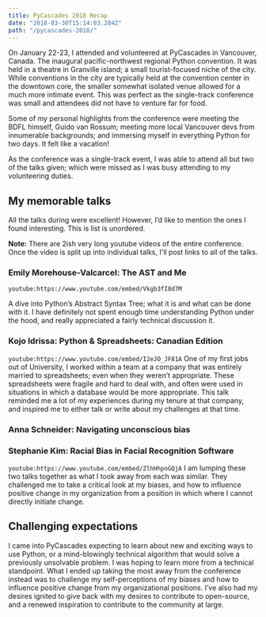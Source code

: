 ```yaml
---
title: PyCascades 2018 Recap
date: "2018-03-30T15:14:03.284Z"
path: "/pycascades-2018/"
---
```



On January 22-23, I attended and volunteered at PyCascades in Vancouver, Canada. The inaugural pacific-northwest regional Python convention. It was held in a theatre in Granville island; a small tourist-focused niche of the city. While conventions in the city are typically held at the convention center in the downtown core, the smaller somewhat isolated venue allowed for a much more intimate event. This was perfect as the single-track conference was small and attendees did not have to venture far for food.

Some of my personal highlights from the conference were meeting the BDFL himself, Guido van Rossum; meeting more local Vancouver devs from innumerable backgrounds; and immersing myself in everything Python for two days. It felt like a vacation!

As the conference was a single-track event, I was able to attend all but two of the talks given; which were missed as I was busy attending to my volunteering duties.


## My memorable talks
All the talks during were excellent! However, I’d like to mention the ones I found interesting. This is list is unordered.

**Note:** There are 2ish very long youtube videos of the entire conference. Once the video is split up into individual talks, I'll post links to all of the talks.

### Emily Morehouse-Valcarcel: The AST and Me
`youtube:https://www.youtube.com/embed/Vkgb3fI8d7M`
    
A dive into Python’s Abstract Syntax Tree; what it is and what can be done with it. I have definitely not spent enough time understanding Python under the hood, and really appreciated a fairly technical discussion it.

### Kojo Idrissa: Python & Spreadsheets: Canadian Edition
`youtube:https://www.youtube.com/embed/I2eJO_JF81A`
One of my first jobs out of University, I worked within a team at a company that was entirely married to spreadsheets; even when they weren’t appropriate. These spreadsheets were fragile and hard to deal with, and often were used in situations in which a database would be more appropriate. This talk reminded me a lot of my experiences during my tenure at that company, and inspired me to either talk or write about my challenges at that time.

### Anna Schneider: Navigating unconscious bias
### Stephanie Kim: Racial Bias in Facial Recognition Software
`youtube:https://www.youtube.com/embed/ZlhHhpnGQjA`
I am lumping these two talks together as what I took away from each was similar. They challenged me to take a critical look at my biases, and how to influence positive change in my organization from a position in which where I cannot directly initiate change.

## Challenging expectations
I came into PyCascades expecting to learn about new and exciting ways to use Python, or a mind-blowingly technical algorithm that would solve a previously unsolvable problem. I was hoping to learn more from a technical standpoint. What I ended up taking the most away from the conference instead was to challenge my self-perceptions of my biases and how to influence positive change from my organizational positions. I’ve also had my desires ignited to give back with my desires to contribute to open-source, and a renewed inspiration to contribute to the community at large.
